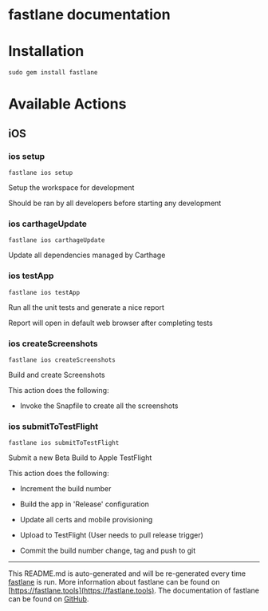 fastlane documentation
================
# Installation
```
sudo gem install fastlane
```
# Available Actions
## iOS
### ios setup
```
fastlane ios setup
```
Setup the workspace for development

Should be ran by all developers before starting any development
### ios carthageUpdate
```
fastlane ios carthageUpdate
```
Update all dependencies managed by Carthage
### ios testApp
```
fastlane ios testApp
```
Run all the unit tests and generate a nice report

Report will open in default web browser after completing tests
### ios createScreenshots
```
fastlane ios createScreenshots
```
Build and create Screenshots

This action does the following:



- Invoke the Snapfile to create all the screenshots
### ios submitToTestFlight
```
fastlane ios submitToTestFlight
```
Submit a new Beta Build to Apple TestFlight

This action does the following:



- Increment the build number

- Build the app in 'Release' configuration

- Update all certs and mobile provisioning

- Upload to TestFlight (User needs to pull release trigger)

- Commit the build number change, tag and push to git

----

This README.md is auto-generated and will be re-generated every time [fastlane](https://fastlane.tools) is run.
More information about fastlane can be found on [https://fastlane.tools](https://fastlane.tools).
The documentation of fastlane can be found on [GitHub](https://github.com/fastlane/fastlane/tree/master/fastlane).
